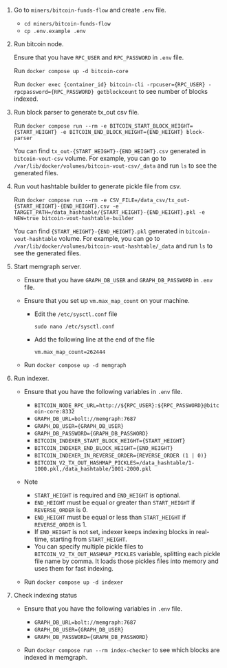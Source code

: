1. Go to `miners/bitcoin-funds-flow` and create `.env` file.

    - `cd miners/bitcoin-funds-flow`
    - `cp .env.example .env`

2. Run bitcoin node.

    Ensure that you have `RPC_USER` and `RPC_PASSWORD` in `.env` file.

    Run `docker compose up -d bitcoin-core`

    Run `docker exec {container_id} bitcoin-cli -rpcuser={RPC_USER} -rpcpassword={RPC_PASSWORD} getblockcount` to see number of blocks indexed.

3. Run block parser to generate tx_out csv file.

    Run `docker compose run --rm -e BITCOIN_START_BLOCK_HEIGHT={START_HEIGHT} -e BITCOIN_END_BLOCK_HEIGHT={END_HEIGHT} block-parser`

    You can find `tx_out-{START_HEIGHT}-{END_HEIGHT}.csv` generated in `bitcoin-vout-csv` volume. For example, you can go to `/var/lib/docker/volumes/bitcoin-vout-csv/_data` and run `ls` to see the generated files.

4. Run vout hashtable builder to generate pickle file from csv.
    
    Run `docker compose run --rm -e CSV_FILE=/data_csv/tx_out-{START_HEIGHT}-{END_HEIGHT}.csv -e TARGET_PATH=/data_hashtable/{START_HEIGHT}-{END_HEIGHT}.pkl -e NEW=true bitcoin-vout-hashtable-builder`

    You can find `{START_HEIGHT}-{END_HEIGHT}.pkl` generated in `bitcoin-vout-hashtable` volume. For example, you can go to `/var/lib/docker/volumes/bitcoin-vout-hashtable/_data` and run `ls` to see the generated files.

5. Start memgraph server.

    - Ensure that you have `GRAPH_DB_USER` and `GRAPH_DB_PASSWORD` in `.env` file.

    - Ensure that you set up `vm.max_map_count` on your machine.

        - Edit the `/etc/sysctl.conf` file
            
            `sudo nano /etc/sysctl.conf`

        - Add the following line at the end of the file

            `vm.max_map_count=262444`

    - Run `docker compose up -d memgraph`

6. Run indexer.

    - Ensure that you have the following variables in `.env` file.

        - `BITCOIN_NODE_RPC_URL=http://${RPC_USER}:${RPC_PASSWORD}@bitcoin-core:8332`
        - `GRAPH_DB_URL=bolt://memgraph:7687`
        - `GRAPH_DB_USER={GRAPH_DB_USER}`
        - `GRAPH_DB_PASSWORD={GRAPH_DB_PASSWORD}`
        - `BITCOIN_INDEXER_START_BLOCK_HEIGHT={START_HEIGHT}`
        - `BITCOIN_INDEXER_END_BLOCK_HEIGHT={END_HEIGHT}`
        - `BITCOIN_INDEXER_IN_REVERSE_ORDER={REVERSE_ORDER (1 | 0)}`
        - `BITCOIN_V2_TX_OUT_HASHMAP_PICKLES=/data_hashtable/1-1000.pkl,/data_hashtable/1001-2000.pkl`

    - Note

        - `START_HEIGHT` is required and `END_HEIGHT` is optional.
        - `END_HEIGHT` must be equal or greater than `START_HEIGHT` if `REVERSE_ORDER` is 0.
        - `END_HEIGHT` must be equal or less than `START_HEIGHT` if `REVERSE_ORDER` is 1.
        - If `END_HEIGHT` is not set, indexer keeps indexing blocks in real-time, starting from `START_HEIGHT`.
        - You can specify multiple pickle files to `BITCOIN_V2_TX_OUT_HASHMAP_PICKLES` variable, splitting each pickle file name by comma. It loads those pickles files into memory and uses them for fast indexing.

    - Run `docker compose up -d indexer`

7. Check indexing status

    - Ensure that you have the following variables in `.env` file.

        - `GRAPH_DB_URL=bolt://memgraph:7687`
        - `GRAPH_DB_USER={GRAPH_DB_USER}`
        - `GRAPH_DB_PASSWORD={GRAPH_DB_PASSWORD}`

    - Run `docker compose run --rm index-checker` to see which blocks are indexed in memgraph.
